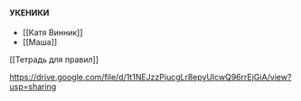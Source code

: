 #### УКЕНИКИ
- [[Катя Винник]]
- [[Маша]]





[[Тетрадь для правил]]
  
https://drive.google.com/file/d/1t1NEJzzPjucgLr8epyUlcwQ96rrEjGiA/view?usp=sharing